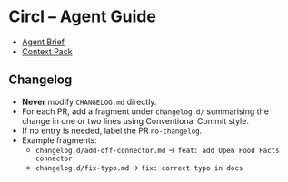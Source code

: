 # Circl – Agent Guide

- [Agent Brief](docs/ops/AGENT-BRIEF.md)
- [Context Pack](docs/ops/CONTEXT-PACK.md)

## Changelog

 - **Never** modify `CHANGELOG.md` directly.
 - For each PR, add a fragment under `changelog.d/` summarising the change in one or two lines using Conventional Commit style.
 - If no entry is needed, label the PR `no-changelog`.
 - Example fragments:
   - `changelog.d/add-off-connector.md` → `feat: add Open Food Facts connector`
   - `changelog.d/fix-typo.md` → `fix: correct typo in docs`
